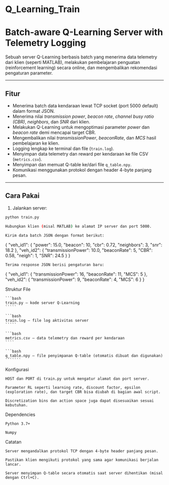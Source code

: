 # Q_Learning_Train

# Batch-aware Q-Learning Server with Telemetry Logging

Sebuah server Q-Learning berbasis batch yang menerima data telemetry dari klien (seperti MATLAB), melakukan pembelajaran penguatan (reinforcement learning) secara online, dan mengembalikan rekomendasi pengaturan parameter.

---

## Fitur

- Menerima batch data kendaraan lewat TCP socket (port 5000 default) dalam format JSON.
- Menerima nilai *transmission power*, *beacon rate*, *channel busy ratio (CBR)*, *neighbors*, dan *SNR* dari klien.
- Melakukan Q-Learning untuk mengoptimasi parameter *power* dan *beacon rate* demi mencapai target CBR.
- Mengembalikan nilai *transmissionPower*, *beaconRate*, dan *MCS* hasil pembelajaran ke klien.
- Logging lengkap ke terminal dan file (`train.log`).
- Menyimpan data telemetry dan reward per kendaraan ke file CSV (`metrics.csv`).
- Menyimpan dan memuat Q-table ke/dari file `q_table.npy`.
- Komunikasi menggunakan protokol dengan header 4-byte panjang pesan.

---

## Cara Pakai

1. Jalankan server:

```bash
python train.py

Hubungkan klien (misal MATLAB) ke alamat IP server dan port 5000.

Kirim data batch JSON dengan format berikut:
`````````

{
  "veh_id1": {
    "power": 15.0,
    "beacon": 10,
    "cbr": 0.72,
    "neighbors": 3,
    "snr": 18.2
  },
  "veh_id2": {
    "transmissionPower": 10.0,
    "beaconRate": 5,
    "CBR": 0.58,
    "neigh": 1,
    "SNR": 24.5
  }
}

    Terima response JSON berisi pengaturan baru:

{
  "veh_id1": {
    "transmissionPower": 16,
    "beaconRate": 11,
    "MCS": 5
  },
  "veh_id2": {
    "transmissionPower": 9,
    "beaconRate": 4,
    "MCS": 6
  }
}

Struktur File

    ```bash
    train.py — kode server Q-Learning
    `````

    ```bash
    train.log — file log aktivitas server
    `````

    ```bash
    metrics.csv — data telemetry dan reward per kendaraan
    ````

    ```bash
    q_table.npy — file penyimpanan Q-table (otomatis dibuat dan digunakan)
    ```````

Konfigurasi

    HOST dan PORT di train.py untuk mengatur alamat dan port server.

    Parameter RL seperti learning rate, discount factor, epsilon (exploration rate), dan target CBR bisa diubah di bagian awal script.

    Discretization bins dan action space juga dapat disesuaikan sesuai kebutuhan.

Dependencies

    Python 3.7+

    Numpy

Catatan

    Server mengandalkan protokol TCP dengan 4-byte header panjang pesan.

    Pastikan klien mengikuti protokol yang sama agar komunikasi berjalan lancar.

    Server menyimpan Q-table secara otomatis saat server dihentikan (misal dengan Ctrl+C).
